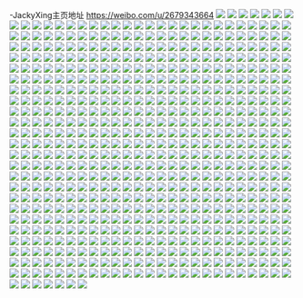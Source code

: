 -JackyXing主页地址 https://weibo.com/u/2679343664 
![](https://wx4.sinaimg.cn/mw2000/9fb38a30ly1h7fzotg2buj21kw11xk0p.jpg) 
![](https://wx4.sinaimg.cn/mw2000/9fb38a30ly1h7g14ayjofj22ps1j0b2a.jpg) 
![](https://wx4.sinaimg.cn/mw2000/9fb38a30ly1h7fzoqf410j216o1kwb29.jpg) 
![](https://wx4.sinaimg.cn/mw2000/9fb38a30ly1h7g00495eej216o1kw4nj.jpg) 
![](https://wx4.sinaimg.cn/mw2000/9fb38a30ly1h7g1461ko7j216o1kw4p2.jpg) 
![](https://wx4.sinaimg.cn/mw2000/9fb38a30ly1h7g003fw73j214a1kwjvc.jpg) 
![](https://wx4.sinaimg.cn/mw2000/9fb38a30gy1h756xbf3v9j211x1kwtyd.jpg) 
![](https://wx4.sinaimg.cn/mw2000/9fb38a30gy1h756x2nztrj211x1kw4p2.jpg) 
![](https://wx4.sinaimg.cn/mw2000/9fb38a30gy1h756x9vaqkj21dc1kwe81.jpg) 
![](https://wx4.sinaimg.cn/mw2000/9fb38a30gy1h756x3wvihj211w1487kh.jpg) 
![](https://wx4.sinaimg.cn/mw2000/9fb38a30gy1h756x5z35sj21kw11x0wv.jpg) 
![](https://wx4.sinaimg.cn/mw2000/9fb38a30gy1h756x7smzej211x1fjhdt.jpg) 
![](https://wx4.sinaimg.cn/mw2000/9fb38a30gy1h756xdlmnqj21kw16okjf.jpg) 
![](https://wx4.sinaimg.cn/mw2000/9fb38a30gy1h756zp4eu5j22c0340wnu.jpg) 
![](https://wx4.sinaimg.cn/mw2000/9fb38a30gy1h757a04u11j21kw11xwsd.jpg) 
![](https://wx4.sinaimg.cn/mw2000/9fb38a30gy1h756xf1xhej216o1kw7vk.jpg) 
![](https://wx4.sinaimg.cn/mw2000/9fb38a30gy1h756xgjtzbj216o1kwx3a.jpg) 
![](https://wx4.sinaimg.cn/mw2000/9fb38a30gy1h756xik61jj214g1ir7wh.jpg) 
![](https://wx4.sinaimg.cn/mw2000/9fb38a30gy1h756xk2chcj22ps1j07cj.jpg) 
![](https://wx4.sinaimg.cn/mw2000/9fb38a30ly1h6yp3ofw4zj216o1kwnn1.jpg) 
![](https://wx4.sinaimg.cn/mw2000/9fb38a30ly1h6yp3pcc7rj216i1kw1kx.jpg) 
![](https://wx4.sinaimg.cn/mw2000/9fb38a30ly1h6yp3psaeyj20wg12ttn3.jpg) 
![](https://wx4.sinaimg.cn/mw2000/9fb38a30ly1h6yp3v134hj214v1957oj.jpg) 
![](https://wx4.sinaimg.cn/mw2000/9fb38a30ly1h6yp3vw4y7j21kw1eqq5q.jpg) 
![](https://wx4.sinaimg.cn/mw2000/9fb38a30ly1h6yp3wom59j21kw16oh77.jpg) 
![](https://wx4.sinaimg.cn/mw2000/9fb38a30ly1h6yp3xkzs8j21ky1fz4qp.jpg) 
![](https://wx4.sinaimg.cn/mw2000/9fb38a30ly1h6yp3zfqo2j216o1kwe1u.jpg) 
![](https://wx4.sinaimg.cn/mw2000/9fb38a30ly1h6yp406czhj21kw16o774.jpg) 
![](https://wx4.sinaimg.cn/mw2000/9fb38a30ly1h55lgqar8pj216o1kwkfj.jpg) 
![](https://wx4.sinaimg.cn/mw2000/9fb38a30ly1h55lgqr4c1j20td1bhnah.jpg) 
![](https://wx4.sinaimg.cn/mw2000/9fb38a30ly1h55lgreoqij216o1kw4jw.jpg) 
![](https://wx4.sinaimg.cn/mw2000/9fb38a30ly1h55lgsilzrj216o1kwquf.jpg) 
![](https://wx4.sinaimg.cn/mw2000/9fb38a30ly1h55lgvo14bj214w0u0wnn.jpg) 
![](https://wx4.sinaimg.cn/mw2000/9fb38a30ly1h55lkr69ywj20u012hgta.jpg) 
![](https://wx4.sinaimg.cn/mw2000/9fb38a30ly1h55lgwr6qtj20u00u0tc2.jpg) 
![](https://wx4.sinaimg.cn/mw2000/9fb38a30ly1h55lgwhonnj216o1kw1hk.jpg) 
![](https://wx4.sinaimg.cn/mw2000/9fb38a30ly1h4oamnpac4j20wi0l4myi.jpg) 
![](https://wx4.sinaimg.cn/mw2000/9fb38a30ly1h4oamornwnj22c02c0kjl.jpg) 
![](https://wx4.sinaimg.cn/mw2000/9fb38a30ly1h4oan0tchbj21qo24ohdu.jpg) 
![](https://wx4.sinaimg.cn/mw2000/9fb38a30ly1h4oamsyd4gj216b1kwaxu.jpg) 
![](https://wx4.sinaimg.cn/mw2000/9fb38a30ly1h4oamuivlvj216o1kw4qp.jpg) 
![](https://wx4.sinaimg.cn/mw2000/9fb38a30ly1h4h73qlq6xj215i1fce81.jpg) 
![](https://wx4.sinaimg.cn/mw2000/9fb38a30ly1h4h73r34f8j21am0wun6r.jpg) 
![](https://wx4.sinaimg.cn/mw2000/9fb38a30ly1h4h73rrokwj20x81jtqo9.jpg) 
![](https://wx4.sinaimg.cn/mw2000/9fb38a30ly1h4h73tyg6vj23402c0b2c.jpg) 
![](https://wx4.sinaimg.cn/mw2000/9fb38a30ly1h4h85x0b43j216o1kwb29.jpg) 
![](https://wx4.sinaimg.cn/mw2000/9fb38a30ly1h4h86920dij22yo2804qs.jpg) 
![](https://wx4.sinaimg.cn/mw2000/9fb38a30ly1h4h8iidzgbj23402c0kjn.jpg) 
![](https://wx4.sinaimg.cn/mw2000/9fb38a30ly1h4h8luptgej22c03407wj.jpg) 
![](https://wx4.sinaimg.cn/mw2000/9fb38a30ly1h4h8lsi35uj23402c04qr.jpg) 
![](https://wx4.sinaimg.cn/mw2000/9fb38a30ly1gzzbkb9zbcj216o1kw4qp.jpg) 
![](https://wx4.sinaimg.cn/mw2000/9fb38a30ly1gzzbmla0m0j22c0340x6p.jpg) 
![](https://wx4.sinaimg.cn/mw2000/9fb38a30ly1gzzbk3ro22j22ve1weqv5.jpg) 
![](https://wx4.sinaimg.cn/mw2000/9fb38a30ly1gzzbk6hei4j23402c0hdu.jpg) 
![](https://wx4.sinaimg.cn/mw2000/9fb38a30ly1gzzbk542t2j21qs2a7npd.jpg) 
![](https://wx4.sinaimg.cn/mw2000/9fb38a30ly1gzzbkcpguwj23402c0qv6.jpg) 
![](https://wx4.sinaimg.cn/mw2000/9fb38a30ly1gzzbk1tfgtj22c0340x6q.jpg) 
![](https://wx4.sinaimg.cn/mw2000/9fb38a30ly1gzzbmmoox3j23402c0qv5.jpg) 
![](https://wx4.sinaimg.cn/mw2000/9fb38a30ly1gzzbka2fdtj23402c0hdw.jpg) 
![](https://wx4.sinaimg.cn/mw2000/9fb38a30ly1gy5fvwctggj21c61hv1kx.jpg) 
![](https://wx4.sinaimg.cn/mw2000/9fb38a30ly1gy5fvxtkwlj226f2azx6p.jpg) 
![](https://wx4.sinaimg.cn/mw2000/9fb38a30ly1gy5fvzw6x7j22yo280hdv.jpg) 
![](https://wx4.sinaimg.cn/mw2000/9fb38a30ly1gy5fvv5wyoj22c02c07wi.jpg) 
![](https://wx4.sinaimg.cn/mw2000/9fb38a30ly1gy5fw1a67vj22c02c0u0x.jpg) 
![](https://wx4.sinaimg.cn/mw2000/9fb38a30ly1gy5fwlag1hj216o1e71kx.jpg) 
![](https://wx4.sinaimg.cn/mw2000/9fb38a30ly1gxym7oo0iwj21jo16n1kx.jpg) 
![](https://wx4.sinaimg.cn/mw2000/9fb38a30ly1gxymaie5qbj232u250kjm.jpg) 
![](https://wx4.sinaimg.cn/mw2000/9fb38a30ly1gxymaj9funj21kw16o7wh.jpg) 
![](https://wx4.sinaimg.cn/mw2000/9fb38a30ly1gxymakvwpfj20zg1baqbu.jpg) 
![](https://wx4.sinaimg.cn/mw2000/9fb38a30ly1gxymalgr49j216o1kw7wh.jpg) 
![](https://wx4.sinaimg.cn/mw2000/9fb38a30ly1gxymah814gj2340340kjn.jpg) 
![](https://wx4.sinaimg.cn/mw2000/9fb38a30ly1gwjpklv7b7j216o1ixh8q.jpg) 
![](https://wx4.sinaimg.cn/mw2000/9fb38a30ly1gwjpkmnc71j2142180qku.jpg) 
![](https://wx4.sinaimg.cn/mw2000/9fb38a30ly1gwjpkeg195j21bh1kw7wh.jpg) 
![](https://wx4.sinaimg.cn/mw2000/9fb38a30ly1gwjpkpwbjlj22c02quqv7.jpg) 
![](https://wx4.sinaimg.cn/mw2000/9fb38a30ly1gwjpkrqwolj21a01kwke3.jpg) 
![](https://wx4.sinaimg.cn/mw2000/9fb38a30ly1gwjpktwobmj23402c0kjl.jpg) 
![](https://wx4.sinaimg.cn/mw2000/9fb38a30ly1gwjpkv3d8ij216o1il4qp.jpg) 
![](https://wx4.sinaimg.cn/mw2000/9fb38a30ly1gwjpkw0a2nj21cc1kwqr7.jpg) 
![](https://wx4.sinaimg.cn/mw2000/9fb38a30ly1gwjpkk76y4j233y29ge83.jpg) 
![](https://wx4.sinaimg.cn/mw2000/9fb38a30ly1gwjplcnavxj22ym1u54qr.jpg) 
![](https://wx4.sinaimg.cn/mw2000/9fb38a30ly1gwjpl0xix0j22yo1yohdv.jpg) 
![](https://wx4.sinaimg.cn/mw2000/9fb38a30ly1gwjpl2hw5kj20u0132q9k.jpg) 
![](https://wx4.sinaimg.cn/mw2000/9fb38a30ly1gwjpl72zz7j233y1panpe.jpg) 
![](https://wx4.sinaimg.cn/mw2000/9fb38a30ly1gw0517zapfj22802yokjm.jpg) 
![](https://wx4.sinaimg.cn/mw2000/9fb38a30ly1gw05106y1bj20kw18c4am.jpg) 
![](https://wx4.sinaimg.cn/mw2000/9fb38a30ly1gw052nui8ej216o1aptry.jpg) 
![](https://wx4.sinaimg.cn/mw2000/002VkfGoly1gv5v2r92bnj616o1kwqtx02.jpg) 
![](https://wx4.sinaimg.cn/mw2000/002VkfGoly1gv5v33rhlgj61kv1js7wh02.jpg) 
![](https://wx4.sinaimg.cn/mw2000/9fb38a30ly1gv5v2sw5gcj216o1kwkh4.jpg) 
![](https://wx4.sinaimg.cn/mw2000/9fb38a30ly1gv5v2p7os5j212o1hs4qp.jpg) 
![](https://wx4.sinaimg.cn/mw2000/9fb38a30ly1gv5v2tzsarj215w1kw7wh.jpg) 
![](https://wx4.sinaimg.cn/mw2000/002VkfGoly1gv5v2ur9maj61kv12k4qp02.jpg) 
![](https://wx4.sinaimg.cn/mw2000/9fb38a30ly1gv5v3270ftj22u428ihdw.jpg) 
![](https://wx4.sinaimg.cn/mw2000/002VkfGoly1gv5v2wdl0yj62c02gxqv602.jpg) 
![](https://wx4.sinaimg.cn/mw2000/002VkfGoly1gv5v35in1lj62c0340hdv02.jpg) 
![](https://wx4.sinaimg.cn/mw2000/9fb38a30ly1gv5v2xw2qsj23402c04qq.jpg) 
![](https://wx4.sinaimg.cn/mw2000/002VkfGoly1gv5v2qcg6uj63402c0e8102.jpg) 
![](https://wx4.sinaimg.cn/mw2000/9fb38a30ly1gtr0x6xdv2j21341kwtqz.jpg) 
![](https://wx4.sinaimg.cn/mw2000/9fb38a30ly1gtr0xbatpej216o1g3at1.jpg) 
![](https://wx4.sinaimg.cn/mw2000/9fb38a30ly1gtr0xdxl4bj211x1gp16h.jpg) 
![](https://wx4.sinaimg.cn/mw2000/9fb38a30ly1gtr0xojzuuj23402c07wi.jpg) 
![](https://wx4.sinaimg.cn/mw2000/9fb38a30ly1gtr0xsv0eoj226d2whqv5.jpg) 
![](https://wx4.sinaimg.cn/mw2000/9fb38a30ly1gtr0xztepjj22t52c0x6q.jpg) 
![](https://wx4.sinaimg.cn/mw2000/9fb38a30ly1gtr0y225exj21641din8f.jpg) 
![](https://wx4.sinaimg.cn/mw2000/9fb38a30ly1gtr0y3w4jmj214a135h5x.jpg) 
![](https://wx4.sinaimg.cn/mw2000/9fb38a30ly1gtr0y5vubdj210j1kwdzi.jpg) 
![](https://wx4.sinaimg.cn/mw2000/9fb38a30ly1gtr0y6qzs0j20wi0hg0zs.jpg) 
![](https://wx4.sinaimg.cn/mw2000/9fb38a30ly1gtr0ygarhrj23402c0qv6.jpg) 
![](https://wx4.sinaimg.cn/mw2000/9fb38a30ly1gtr0ymfk0qj216o1kwb29.jpg) 
![](https://wx4.sinaimg.cn/mw2000/9fb38a30ly1gtarc7peqqj22802m57wj.jpg) 
![](https://wx4.sinaimg.cn/mw2000/9fb38a30ly1gtarc8r9kqj216o1kw4qp.jpg) 
![](https://wx4.sinaimg.cn/mw2000/9fb38a30ly1gtarcah7afj22f124yb2a.jpg) 
![](https://wx4.sinaimg.cn/mw2000/9fb38a30ly1gtarcat2yjj20wt0u00vd.jpg) 
![](https://wx4.sinaimg.cn/mw2000/9fb38a30ly1gtarc5ey54j20tf1gan07.jpg) 
![](https://wx4.sinaimg.cn/mw2000/9fb38a30ly1gtarcdr62uj22yo280u0z.jpg) 
![](https://wx4.sinaimg.cn/mw2000/9fb38a30ly1gtarzh1dwyj216o1kw1kx.jpg) 
![](https://wx4.sinaimg.cn/mw2000/9fb38a30ly1gtarzg0j75j21kw16o1kx.jpg) 
![](https://wx4.sinaimg.cn/mw2000/9fb38a30ly1gtarzllgzvj22c03401l0.jpg) 
![](https://wx4.sinaimg.cn/mw2000/9fb38a30ly1gt53ve9915j216o1kw7wh.jpg) 
![](https://wx4.sinaimg.cn/mw2000/9fb38a30ly1gt540axk2kj20wi0ut75u.jpg) 
![](https://wx4.sinaimg.cn/mw2000/9fb38a30ly1gshx6xmbyxj22c03407wj.jpg) 
![](https://wx4.sinaimg.cn/mw2000/9fb38a30ly1gshx6z11pjj21sc2dsqv5.jpg) 
![](https://wx4.sinaimg.cn/mw2000/9fb38a30ly1gshx71atfkj23402c01kz.jpg) 
![](https://wx4.sinaimg.cn/mw2000/9fb38a30ly1gsdjwlowdpj20hs0hsdi0.jpg) 
![](https://wx4.sinaimg.cn/mw2000/9fb38a30ly1gs2i594pjtj22862pnnj5.jpg) 
![](https://wx4.sinaimg.cn/mw2000/9fb38a30ly1gs2i5eq6j6j22c0340x6q.jpg) 
![](https://wx4.sinaimg.cn/mw2000/9fb38a30ly1gs2i5hblh9j20zx19jww2.jpg) 
![](https://wx4.sinaimg.cn/mw2000/9fb38a30ly1gs2i5iieqhj214u10b1bd.jpg) 
![](https://wx4.sinaimg.cn/mw2000/9fb38a30ly1gs2i57fqbgj216o1bp1kx.jpg) 
![](https://wx4.sinaimg.cn/mw2000/9fb38a30ly1gs2i5ki7ymj21kw18o7wh.jpg) 
![](https://wx4.sinaimg.cn/mw2000/9fb38a30ly1gs0edhvczdj20vj0u0qam.jpg) 
![](https://wx4.sinaimg.cn/mw2000/9fb38a30ly1gs0edh8rprj20u00zp4fg.jpg) 
![](https://wx4.sinaimg.cn/mw2000/9fb38a30ly1gs0edkx9b7j20u0140dsv.jpg) 
![](https://wx4.sinaimg.cn/mw2000/9fb38a30ly1gs0edin5cij20ya0u07dd.jpg) 
![](https://wx4.sinaimg.cn/mw2000/9fb38a30ly1gs0edk18zvj20u0107dm6.jpg) 
![](https://wx4.sinaimg.cn/mw2000/9fb38a30ly1gs0edkcoz7j20u01407j3.jpg) 
![](https://wx4.sinaimg.cn/mw2000/9fb38a30ly1gs0edlpbc9j20u0140dsx.jpg) 
![](https://wx4.sinaimg.cn/mw2000/9fb38a30ly1gs0edlzx3hj21400u014p.jpg) 
![](https://wx4.sinaimg.cn/mw2000/9fb38a30ly1gs0edlbe6qj21400u0dsx.jpg) 
![](https://wx4.sinaimg.cn/mw2000/9fb38a30ly1grq683y2wtj21kw16oh71.jpg) 
![](https://wx4.sinaimg.cn/mw2000/9fb38a30ly1grq684xso0j21kw14mqt5.jpg) 
![](https://wx4.sinaimg.cn/mw2000/9fb38a30ly1grq686eftgj216o1kwe81.jpg) 
![](https://wx4.sinaimg.cn/mw2000/9fb38a30ly1grq688hkxuj216o1kwkjn.jpg) 
![](https://wx4.sinaimg.cn/mw2000/9fb38a30ly1grq682ynh7j22c0340e82.jpg) 
![](https://wx4.sinaimg.cn/mw2000/9fb38a30ly1grq68aldq5j23402c07wj.jpg) 
![](https://wx4.sinaimg.cn/mw2000/9fb38a30ly1grkc2etrckj20u0140jzs.jpg) 
![](https://wx4.sinaimg.cn/mw2000/9fb38a30ly1grkc2s5z5qj20u01sy1l8.jpg) 
![](https://wx4.sinaimg.cn/mw2000/9fb38a30ly1grbeqem004j21ft0u0wrb.jpg) 
![](https://wx4.sinaimg.cn/mw2000/9fb38a30ly1grbeqfffv5j21400u0kax.jpg) 
![](https://wx4.sinaimg.cn/mw2000/9fb38a30ly1grbeqhb0tgj21400u0qdu.jpg) 
![](https://wx4.sinaimg.cn/mw2000/9fb38a30ly1grbeqho3fxj20yz0u0wmx.jpg) 
![](https://wx4.sinaimg.cn/mw2000/9fb38a30ly1grbeqi6n6hj20u0148h3r.jpg) 
![](https://wx4.sinaimg.cn/mw2000/9fb38a30ly1grbeqin1hsj212k0u0n7o.jpg) 
![](https://wx4.sinaimg.cn/mw2000/9fb38a30ly1grbeqj3zehj21400u0nbe.jpg) 
![](https://wx4.sinaimg.cn/mw2000/9fb38a30ly1grbeqli3vej21400u0nc4.jpg) 
![](https://wx4.sinaimg.cn/mw2000/9fb38a30ly1grbeqlzoosj21400u0k2z.jpg) 
![](https://wx4.sinaimg.cn/mw2000/9fb38a30ly1gq93gkrdeqj216k1ey7rz.jpg) 
![](https://wx4.sinaimg.cn/mw2000/9fb38a30ly1gq93m45x2mj216o1kw1ky.jpg) 
![](https://wx4.sinaimg.cn/mw2000/9fb38a30ly1gq93gmtbyfj213k19rkac.jpg) 
![](https://wx4.sinaimg.cn/mw2000/9fb38a30ly1gq93giku9ij211a19hduj.jpg) 
![](https://wx4.sinaimg.cn/mw2000/9fb38a30ly1gq93gpvhinj22c0340npd.jpg) 
![](https://wx4.sinaimg.cn/mw2000/9fb38a30ly1gq93gocz28j21ck1kwe81.jpg) 
![](https://wx4.sinaimg.cn/mw2000/9fb38a30ly1gq93gskwjcj21sc2dsqv5.jpg) 
![](https://wx4.sinaimg.cn/mw2000/9fb38a30ly1gq93gtzfc6j21kw16ohdt.jpg) 
![](https://wx4.sinaimg.cn/mw2000/9fb38a30ly1gq93gxncytj20y80osahi.jpg) 
![](https://wx4.sinaimg.cn/mw2000/6dd1bb0cly1gousado2r6j20p90p9q95.jpg) 
![](https://wx4.sinaimg.cn/mw2000/9fb38a30ly1gpev4tgcdlj21go16oqm7.jpg) 
![](https://wx4.sinaimg.cn/mw2000/9fb38a30ly1gpev4w65sqj22c0340x6t.jpg) 
![](https://wx4.sinaimg.cn/mw2000/9fb38a30ly1gpev4y36dtj23402c0b29.jpg) 
![](https://wx4.sinaimg.cn/mw2000/9fb38a30ly1gpev6qhcugj22c03401l0.jpg) 
![](https://wx4.sinaimg.cn/mw2000/9fb38a30ly1gp9bkvlx0cj21i914b4qp.jpg) 
![](https://wx4.sinaimg.cn/mw2000/9fb38a30ly1gp9bkxmqbtj23402c0kjo.jpg) 
![](https://wx4.sinaimg.cn/mw2000/9fb38a30ly1gp9bkyg7lmj21400u0hdt.jpg) 
![](https://wx4.sinaimg.cn/mw2000/9fb38a30ly1gp9bkzk3faj23402c0npe.jpg) 
![](https://wx4.sinaimg.cn/mw2000/9fb38a30ly1gp9bl1cc12j23402c0kjo.jpg) 
![](https://wx4.sinaimg.cn/mw2000/9fb38a30ly1gp9bl32n5ij21o02801ky.jpg) 
![](https://wx4.sinaimg.cn/mw2000/9fb38a30ly1gp9bkust1pj22c0340hdw.jpg) 
![](https://wx4.sinaimg.cn/mw2000/9fb38a30ly1gp9bl3w8o1j20z21cnb29.jpg) 
![](https://wx4.sinaimg.cn/mw2000/9fb38a30ly1gp9bl53phvj22kx1g2kjm.jpg) 
![](https://wx4.sinaimg.cn/mw2000/9fb38a30ly1gontyp8qe5j20u0140qgw.jpg) 
![](https://wx4.sinaimg.cn/mw2000/9fb38a30ly1gontyov4tzj20u014012i.jpg) 
![](https://wx4.sinaimg.cn/mw2000/9fb38a30ly1gontyprpx3j20u0140wue.jpg) 
![](https://wx4.sinaimg.cn/mw2000/9fb38a30ly1gontyq1nu9j20j60muabn.jpg) 
![](https://wx4.sinaimg.cn/mw2000/9fb38a30ly1gojk2nj257j20u0140q7h.jpg) 
![](https://wx4.sinaimg.cn/mw2000/9fb38a30ly1gohkuv9zq5j23402c07wl.jpg) 
![](https://wx4.sinaimg.cn/mw2000/9fb38a30ly1gnvldnzl38j20u0140k74.jpg) 
![](https://wx4.sinaimg.cn/mw2000/9fb38a30ly1gnvldosxj6j20u0140wmo.jpg) 
![](https://wx4.sinaimg.cn/mw2000/9fb38a30ly1gnvldprdqbj20u010kdok.jpg) 
![](https://wx4.sinaimg.cn/mw2000/9fb38a30ly1gnanoqizpyj20ty10qhdt.jpg) 
![](https://wx4.sinaimg.cn/mw2000/9fb38a30ly1gnanny0tynj21kw1kwu0x.jpg) 
![](https://wx4.sinaimg.cn/mw2000/9fb38a30ly1gnanns48ncj22yo2807wl.jpg) 
![](https://wx4.sinaimg.cn/mw2000/9fb38a30ly1gmwnu4la2zj216o1kwnpd.jpg) 
![](https://wx4.sinaimg.cn/mw2000/9fb38a30ly1gmwnu5r87qj21kw16onpd.jpg) 
![](https://wx4.sinaimg.cn/mw2000/9fb38a30ly1gmwnu81je4j22jq216x6p.jpg) 
![](https://wx4.sinaimg.cn/mw2000/9fb38a30ly1gmwnu35g4ij21kw16okjl.jpg) 
![](https://wx4.sinaimg.cn/mw2000/9fb38a30ly1gmvlxcg9b2j216o1kwu0x.jpg) 
![](https://wx4.sinaimg.cn/mw2000/9fb38a30ly1gmvlxefi70j23402c0e85.jpg) 
![](https://wx4.sinaimg.cn/mw2000/9fb38a30ly1gmvlxfof6tj21391aqtqj.jpg) 
![](https://wx4.sinaimg.cn/mw2000/9fb38a30ly1gmvlxg4xgbj21gr17i18a.jpg) 
![](https://wx4.sinaimg.cn/mw2000/9fb38a30ly1gmvlxh9zbaj216o1kwb29.jpg) 
![](https://wx4.sinaimg.cn/mw2000/9fb38a30ly1gmvlxig28zj216o1kwhdt.jpg) 
![](https://wx4.sinaimg.cn/mw2000/9fb38a30ly1gmvlxj4b5mj216o1kwhdt.jpg) 
![](https://wx4.sinaimg.cn/mw2000/9fb38a30ly1gmvlxk0zv7j22c0340hdu.jpg) 
![](https://wx4.sinaimg.cn/mw2000/9fb38a30ly1gmvlxm7fjwj21kw16oe81.jpg) 
![](https://wx4.sinaimg.cn/mw2000/9fb38a30ly1gmun38dp4cj216u16kwsi.jpg) 
![](https://wx4.sinaimg.cn/mw2000/9fb38a30ly1gmun38p2oij218110i7i1.jpg) 
![](https://wx4.sinaimg.cn/mw2000/9fb38a30ly1gmun3a9q22j21kw1eo1kx.jpg) 
![](https://wx4.sinaimg.cn/mw2000/9fb38a30ly1gmun3aunahj21co0tanck.jpg) 
![](https://wx4.sinaimg.cn/mw2000/9fb38a30ly1gml5col5jmj23402c0hdu.jpg) 
![](https://wx4.sinaimg.cn/mw2000/9fb38a30ly1gmatqmnd6wj20wi16qn8m.jpg) 
![](https://wx4.sinaimg.cn/mw2000/9fb38a30ly1gmatqpspnfj21kw16oe81.jpg) 
![](https://wx4.sinaimg.cn/mw2000/9fb38a30ly1gmatqlpwwuj21o0280hdu.jpg) 
![](https://wx4.sinaimg.cn/mw2000/9fb38a30ly1gmatqs7e3gj216o1kwnpd.jpg) 
![](https://wx4.sinaimg.cn/mw2000/9fb38a30ly1gm3zpsij9fj20u010onba.jpg) 
![](https://wx4.sinaimg.cn/mw2000/9fb38a30ly1gm3zpt6oydj210z0u0k4k.jpg) 
![](https://wx4.sinaimg.cn/mw2000/9fb38a30ly1gm3zptx08ej20u00vx7id.jpg) 
![](https://wx4.sinaimg.cn/mw2000/9fb38a30ly1gm3zpr990ij20u0140k6a.jpg) 
![](https://wx4.sinaimg.cn/mw2000/9fb38a30ly1gm3zpumsbgj20u00z4qgk.jpg) 
![](https://wx4.sinaimg.cn/mw2000/9fb38a30ly1gm3zpvgx15j20u0140qkd.jpg) 
![](https://wx4.sinaimg.cn/mw2000/9fb38a30gy1glz9s566n6j215z17eb01.jpg) 
![](https://wx4.sinaimg.cn/mw2000/9fb38a30gy1glz9s62wsfj216o1kwb29.jpg) 
![](https://wx4.sinaimg.cn/mw2000/9fb38a30gy1glz9sdyrr3j216o167qpm.jpg) 
![](https://wx4.sinaimg.cn/mw2000/9fb38a30gy1glz9s9xa77j22pp1vc1l0.jpg) 
![](https://wx4.sinaimg.cn/mw2000/9fb38a30gy1glz9sd15qsj21o02804qq.jpg) 
![](https://wx4.sinaimg.cn/mw2000/9fb38a30gy1glz9s4mvt3j20u00u0qao.jpg) 
![](https://wx4.sinaimg.cn/mw2000/9fb38a30ly1gktr2cauw3j20u010lwp5.jpg) 
![](https://wx4.sinaimg.cn/mw2000/9fb38a30ly1gktr2et7wej20u019cnb9.jpg) 
![](https://wx4.sinaimg.cn/mw2000/9fb38a30ly1gktr2gp2lhj20u0141qd1.jpg) 
![](https://wx4.sinaimg.cn/mw2000/9fb38a30ly1gktr2afy9gj20u00y6n86.jpg) 
![](https://wx4.sinaimg.cn/mw2000/9fb38a30ly1gktr2jumwuj20u00u0qh1.jpg) 
![](https://wx4.sinaimg.cn/mw2000/9fb38a30ly1gktr2nfk9rj20u01407n5.jpg) 
![](https://wx4.sinaimg.cn/mw2000/9fb38a30ly1gktr2ph3kuj20u00u0jyx.jpg) 
![](https://wx4.sinaimg.cn/mw2000/9fb38a30ly1gktr2rbb42j20u0140ak1.jpg) 
![](https://wx4.sinaimg.cn/mw2000/9fb38a30ly1gktr2tn3mpj20u0140wo4.jpg) 
![](https://wx4.sinaimg.cn/mw2000/9fb38a30gy1gkejqvvdczj22yo280e83.jpg) 
![](https://wx4.sinaimg.cn/mw2000/9fb38a30gy1gkejqx5velj223b2ew7wi.jpg) 
![](https://wx4.sinaimg.cn/mw2000/9fb38a30gy1gkejqu8ybaj216i1kw4qp.jpg) 
![](https://wx4.sinaimg.cn/mw2000/9fb38a30gy1gkejqygq89j21kw1kwe82.jpg) 
![](https://wx4.sinaimg.cn/mw2000/9fb38a30gy1gkejr0fzktj21kw1kwb2a.jpg) 
![](https://wx4.sinaimg.cn/mw2000/9fb38a30gy1gkejr2w5hfj21kw1kw7wi.jpg) 
![](https://wx4.sinaimg.cn/mw2000/9fb38a30ly1gka2h4kvncj20u0140h3h.jpg) 
![](https://wx4.sinaimg.cn/mw2000/9fb38a30ly1gka2h5zhizj21400u0nhq.jpg) 
![](https://wx4.sinaimg.cn/mw2000/9fb38a30ly1gka2h50jp7j20xq0u047y.jpg) 
![](https://wx4.sinaimg.cn/mw2000/9fb38a30ly1gka2h5bit2j20u0140naj.jpg) 
![](https://wx4.sinaimg.cn/mw2000/9fb38a30ly1gk4bhrsvp6j21400u012u.jpg) 
![](https://wx4.sinaimg.cn/mw2000/9fb38a30ly1gjzwdq0so4j20u0140dmg.jpg) 
![](https://wx4.sinaimg.cn/mw2000/9fb38a30ly1gimwblldcxj211h0u07i0.jpg) 
![](https://wx4.sinaimg.cn/mw2000/9fb38a30ly1gimwbmf9p0j20u00xfn8w.jpg) 
![](https://wx4.sinaimg.cn/mw2000/9fb38a30ly1gimwbnek5bj21400u0tlt.jpg) 
![](https://wx4.sinaimg.cn/mw2000/9fb38a30ly1gimwbnzf2bj21400u0jxj.jpg) 
![](https://wx4.sinaimg.cn/mw2000/9fb38a30ly1gimwboqrdxj20u0140wq7.jpg) 
![](https://wx4.sinaimg.cn/mw2000/9fb38a30ly1gimwbpd37cj21400u07hw.jpg) 
![](https://wx4.sinaimg.cn/mw2000/9fb38a30ly1gimwbkcyiej20u0141wmz.jpg) 
![](https://wx4.sinaimg.cn/mw2000/9fb38a30ly1gimwfr57tkj20u01404b6.jpg) 
![](https://wx4.sinaimg.cn/mw2000/9fb38a30ly1gimwft3t5cj20u01407g5.jpg) 
![](https://wx4.sinaimg.cn/mw2000/9fb38a30gy1ghipmplbafj21ax1w0axd.jpg) 
![](https://wx4.sinaimg.cn/mw2000/9fb38a30gy1ghipmqnfvfj21iv1f0e81.jpg) 
![](https://wx4.sinaimg.cn/mw2000/9fb38a30gy1ghipmoex87j21c51s74qp.jpg) 
![](https://wx4.sinaimg.cn/mw2000/9fb38a30ly1ggcwpbe9djj210q0u048v.jpg) 
![](https://wx4.sinaimg.cn/mw2000/9fb38a30ly1ggcwpclv81j20u01147ba.jpg) 
![](https://wx4.sinaimg.cn/mw2000/9fb38a30ly1ggcwpek0eaj21400u07gr.jpg) 
![](https://wx4.sinaimg.cn/mw2000/9fb38a30ly1ggcwpfl6u3j20u00wujxl.jpg) 
![](https://wx4.sinaimg.cn/mw2000/9fb38a30ly1ggcwpg9qozj21400u0wq7.jpg) 
![](https://wx4.sinaimg.cn/mw2000/9fb38a30ly1ggcwpatdpyj21400u0gtg.jpg) 
![](https://wx4.sinaimg.cn/mw2000/9fb38a30ly1gg5z8xti7ij20u013s7ko.jpg) 
![](https://wx4.sinaimg.cn/mw2000/9fb38a30ly1gg5z8zq0y5j21490u0dqy.jpg) 
![](https://wx4.sinaimg.cn/mw2000/9fb38a30ly1gg5z90ox45j212b0u0aot.jpg) 
![](https://wx4.sinaimg.cn/mw2000/9fb38a30ly1gg5z8ysfgmj20u00z610a.jpg) 
![](https://wx4.sinaimg.cn/mw2000/9fb38a30ly1gg3pfgfv19j20v40u0qbh.jpg) 
![](https://wx4.sinaimg.cn/mw2000/9fb38a30ly1gg3pffa0u1j20vy0u0tmf.jpg) 
![](https://wx4.sinaimg.cn/mw2000/9fb38a30ly1gg3pfidshgj20v90u0gyh.jpg) 
![](https://wx4.sinaimg.cn/mw2000/9fb38a30ly1gg3pfjis4wj20u00u0gv7.jpg) 
![](https://wx4.sinaimg.cn/mw2000/9fb38a30ly1gg3pfkhlw4j20u00u0qa8.jpg) 
![](https://wx4.sinaimg.cn/mw2000/9fb38a30ly1gg3pflqvlkj20u013gqea.jpg) 
![](https://wx4.sinaimg.cn/mw2000/9fb38a30gy1gfl44g9d3oj21ao1oqqux.jpg) 
![](https://wx4.sinaimg.cn/mw2000/9fb38a30gy1gfl44gultzj210d1bbx2x.jpg) 
![](https://wx4.sinaimg.cn/mw2000/9fb38a30gy1gfl44ef3l6j21f01w0e81.jpg) 
![](https://wx4.sinaimg.cn/mw2000/9fb38a30gy1gfl44icu4qj21f01w0kjl.jpg) 
![](https://wx4.sinaimg.cn/mw2000/9fb38a30gy1ger04mvwcfj21dw1oje81.jpg) 
![](https://wx4.sinaimg.cn/mw2000/9fb38a30gy1ger04kmbzyj219d1g7nji.jpg) 
![](https://wx4.sinaimg.cn/mw2000/9fb38a30gy1ger04p3i18j21f01w0x6p.jpg) 
![](https://wx4.sinaimg.cn/mw2000/9fb38a30gy1ger04r915wj21o01o0kjm.jpg) 
![](https://wx4.sinaimg.cn/mw2000/9fb38a30gy1ger04s5opfj21do1flh9k.jpg) 
![](https://wx4.sinaimg.cn/mw2000/9fb38a30gy1ger04ti2isj21f01w0x6p.jpg) 
![](https://wx4.sinaimg.cn/mw2000/9fb38a30ly1ged5mxpsg9j20u0146ah0.jpg) 
![](https://wx4.sinaimg.cn/mw2000/9fb38a30ly1ged5my7q6ij20u0140tgy.jpg) 
![](https://wx4.sinaimg.cn/mw2000/9fb38a30ly1ged5mx2k3pj21400u048n.jpg) 
![](https://wx4.sinaimg.cn/mw2000/9fb38a30gy1gdntgojtdyj213x1ap4qp.jpg) 
![](https://wx4.sinaimg.cn/mw2000/9fb38a30gy1gdntgppwfcj219f1qbqv5.jpg) 
![](https://wx4.sinaimg.cn/mw2000/9fb38a30gy1gdntgqk9q4j21e316ne4i.jpg) 
![](https://wx4.sinaimg.cn/mw2000/9fb38a30gy1gdntgrh6xfj216o1kwkjl.jpg) 
![](https://wx4.sinaimg.cn/mw2000/9fb38a30gy1gdntgs8l2pj216o1kw1kx.jpg) 
![](https://wx4.sinaimg.cn/mw2000/9fb38a30gy1gdntgnck0lj216f1kwe81.jpg) 
![](https://wx4.sinaimg.cn/mw2000/9fb38a30gy1gdntgt38o6j21ic16okia.jpg) 
![](https://wx4.sinaimg.cn/mw2000/9fb38a30gy1gdo52famz5j21kw16okin.jpg) 
![](https://wx4.sinaimg.cn/mw2000/9fb38a30gy1gdntgvflvgj21491k34qp.jpg) 
![](https://wx4.sinaimg.cn/mw2000/9fb38a30gy1gdm5a7f4fej20v90sztb2.jpg) 
![](https://wx4.sinaimg.cn/mw2000/9fb38a30gy1gd35ff3xo8j22c03404qq.jpg) 
![](https://wx4.sinaimg.cn/mw2000/9fb38a30gy1gd35fdrj6gj216o1kw4qp.jpg) 
![](https://wx4.sinaimg.cn/mw2000/9fb38a30gy1gd35fhwrplj22c02jl1kz.jpg) 
![](https://wx4.sinaimg.cn/mw2000/9fb38a30gy1gd35g0iejkj22c02c07wi.jpg) 
![](https://wx4.sinaimg.cn/mw2000/9fb38a30gy1gd35gobfigj22c0340npf.jpg) 
![](https://wx4.sinaimg.cn/mw2000/9fb38a30gy1gd35g3l2wlj22c02c04qq.jpg) 
![](https://wx4.sinaimg.cn/mw2000/9fb38a30gy1gcmoxaayhlj21f01w0b29.jpg) 
![](https://wx4.sinaimg.cn/mw2000/9fb38a30gy1gcmoxc7ewej23402c04qq.jpg) 
![](https://wx4.sinaimg.cn/mw2000/9fb38a30gy1gcmoxddwj4j21w01w01ky.jpg) 
![](https://wx4.sinaimg.cn/mw2000/9fb38a30gy1gcmoxe0w3rj216o1kwask.jpg) 
![](https://wx4.sinaimg.cn/mw2000/9fb38a30gy1gcmoxekgxrj216r1kw1j7.jpg) 
![](https://wx4.sinaimg.cn/mw2000/9fb38a30gy1gcmoxf5ud7j216o1kw4hb.jpg) 
![](https://wx4.sinaimg.cn/mw2000/9fb38a30gy1gcmoxgql5vj22c0340x6p.jpg) 
![](https://wx4.sinaimg.cn/mw2000/9fb38a30gy1gcmox9cafhj216o1kw4qp.jpg) 
![](https://wx4.sinaimg.cn/mw2000/9fb38a30gy1gcmoxhy5v3j20pn0d0gny.jpg) 
![](https://wx4.sinaimg.cn/mw2000/9fb38a30ly1gb3y0sn2ogj21w01f4b29.jpg) 
![](https://wx4.sinaimg.cn/mw2000/9fb38a30ly1gavb57unzmj21040u0akv.jpg) 
![](https://wx4.sinaimg.cn/mw2000/9fb38a30ly1gave849mnuj20u013x46n.jpg) 
![](https://wx4.sinaimg.cn/mw2000/9fb38a30ly1gavb58tcpgj20u00u04ab.jpg) 
![](https://wx4.sinaimg.cn/mw2000/9fb38a30ly1gavb598jhrj20u0140wmd.jpg) 
![](https://wx4.sinaimg.cn/mw2000/9fb38a30ly1gavdfnsz3sj20u0140dmv.jpg) 
![](https://wx4.sinaimg.cn/mw2000/9fb38a30ly1gavb59isa0j20u013xn5c.jpg) 
![](https://wx4.sinaimg.cn/mw2000/9fb38a30gy1gaqmx9bzo3j21f01w0e81.jpg) 
![](https://wx4.sinaimg.cn/mw2000/9fb38a30ly1gagctu2n6kj20u013xn7o.jpg) 
![](https://wx4.sinaimg.cn/mw2000/9fb38a30ly1g9tu1odokmj20u013xdlg.jpg) 
![](https://wx4.sinaimg.cn/mw2000/9fb38a30ly1g9tu1ot82mj20u013xafl.jpg) 
![](https://wx4.sinaimg.cn/mw2000/9fb38a30ly1g9br4n2htyj20u0140td1.jpg) 
![](https://wx4.sinaimg.cn/mw2000/9fb38a30gy1g97057qmtrj21w01f0kjl.jpg) 
![](https://wx4.sinaimg.cn/mw2000/9fb38a30gy1g97058g0fjj21w01f0b29.jpg) 
![](https://wx4.sinaimg.cn/mw2000/9fb38a30gy1g97058usyfj20up161k3q.jpg) 
![](https://wx4.sinaimg.cn/mw2000/9fb38a30gy1g970596m7pj20u00xgtga.jpg) 
![](https://wx4.sinaimg.cn/mw2000/9fb38a30gy1g97059u5h9j23402c04qp.jpg) 
![](https://wx4.sinaimg.cn/mw2000/9fb38a30gy1g97056vxlxj21w01f0hdt.jpg) 
![](https://wx4.sinaimg.cn/mw2000/9fb38a30gy1g9705bp60tj21sf1ex1kx.jpg) 
![](https://wx4.sinaimg.cn/mw2000/9fb38a30gy1g9705ch8thj21d91onnpd.jpg) 
![](https://wx4.sinaimg.cn/mw2000/9fb38a30gy1g9705d6709j21c21pnhdt.jpg) 
![](https://wx4.sinaimg.cn/mw2000/9fb38a30gy1g9705dugbuj21w01f0b29.jpg) 
![](https://wx4.sinaimg.cn/mw2000/9fb38a30gy1g9705ekydfj21f01w0hdt.jpg) 
![](https://wx4.sinaimg.cn/mw2000/9fb38a30gy1g9705f9qf3j21qi1qib29.jpg) 
![](https://wx4.sinaimg.cn/mw2000/9fb38a30ly1g91yvsfhemj20u0140gsy.jpg) 
![](https://wx4.sinaimg.cn/mw2000/9fb38a30ly1g90905d1vmj20u013xtk4.jpg) 
![](https://wx4.sinaimg.cn/mw2000/9fb38a30ly1g8r3toz1mij22c0340trw.jpg) 
![](https://wx4.sinaimg.cn/mw2000/9fb38a30ly1g8r3tkgxpmj22c03401cc.jpg) 
![](https://wx4.sinaimg.cn/mw2000/9fb38a30ly1g8r3tsbcp9j23402c04lw.jpg) 
![](https://wx4.sinaimg.cn/mw2000/9fb38a30ly1g8cn3dfc0lj21w01f0e82.jpg) 
![](https://wx4.sinaimg.cn/mw2000/9fb38a30ly1g8cn3hehvbj21f41w07wh.jpg) 
![](https://wx4.sinaimg.cn/mw2000/9fb38a30ly1g8cn3kzjbhj20yi10j1cq.jpg) 
![](https://wx4.sinaimg.cn/mw2000/9fb38a30ly1g8cn3shh46j21w01f04qq.jpg) 
![](https://wx4.sinaimg.cn/mw2000/9fb38a30ly1g8cn3z3zefj21w01f4e81.jpg) 
![](https://wx4.sinaimg.cn/mw2000/9fb38a30ly1g8cn43zf21j21w01f0hdt.jpg) 
![](https://wx4.sinaimg.cn/mw2000/9fb38a30ly1g7uqf0n2n6j20u0140tfz.jpg) 
![](https://wx4.sinaimg.cn/mw2000/9fb38a30ly1g7uqf12bl6j20vb0u0dkg.jpg) 
![](https://wx4.sinaimg.cn/mw2000/9fb38a30ly1g7uqf02cduj21400u0k2c.jpg) 
![](https://wx4.sinaimg.cn/mw2000/9fb38a30gy1g7omhcxh20j22ot263hdu.jpg) 
![](https://wx4.sinaimg.cn/mw2000/9fb38a30gy1g7omhe6vzcj21ak1oe7wh.jpg) 
![](https://wx4.sinaimg.cn/mw2000/9fb38a30gy1g7omhbd6fpj21sg2dsduq.jpg) 
![](https://wx4.sinaimg.cn/mw2000/9fb38a30gy1g7omhfvhq7j22c0340u0x.jpg) 
![](https://wx4.sinaimg.cn/mw2000/9fb38a30gy1g7omhhsrrcj219o1ugb29.jpg) 
![](https://wx4.sinaimg.cn/mw2000/9fb38a30gy1g7omhin0d2j21f01w07wh.jpg) 
![](https://wx4.sinaimg.cn/mw2000/9fb38a30gy1g7omhjifi7j22801o07wh.jpg) 
![](https://wx4.sinaimg.cn/mw2000/9fb38a30gy1g7omhk7xxyj21w01f44qp.jpg) 
![](https://wx4.sinaimg.cn/mw2000/9fb38a30gy1g7omhktb7xj21400qigu6.jpg) 
![](https://wx4.sinaimg.cn/mw2000/9fb38a30ly1g7npckt518j20u00v579t.jpg) 
![](https://wx4.sinaimg.cn/mw2000/9fb38a30ly1g7npcoln0uj20u019j4ax.jpg) 
![](https://wx4.sinaimg.cn/mw2000/9fb38a30ly1g7npdkte6hj20u01a7wm9.jpg) 
![](https://wx4.sinaimg.cn/mw2000/9fb38a30ly1g7npcrg25lj20u00vs7bh.jpg) 
![](https://wx4.sinaimg.cn/mw2000/9fb38a30ly1g7npcvngacj210h0kaqbc.jpg) 
![](https://wx4.sinaimg.cn/mw2000/9fb38a30ly1g7npd19e9ij20u016jdpr.jpg) 
![](https://wx4.sinaimg.cn/mw2000/9fb38a30ly1g7npd517zqj21400u0n63.jpg) 
![](https://wx4.sinaimg.cn/mw2000/9fb38a30ly1g7npda3r1wj20u016igy6.jpg) 
![](https://wx4.sinaimg.cn/mw2000/9fb38a30ly1g7npdgo6ytj213u0u0anl.jpg) 
![](https://wx4.sinaimg.cn/mw2000/9fb38a30ly1g6s7tinjd4j20u0140qh7.jpg) 
![](https://wx4.sinaimg.cn/mw2000/9fb38a30ly1g6s7tol93ij20u0140k1q.jpg) 
![](https://wx4.sinaimg.cn/mw2000/9fb38a30ly1g6oudwjsqrj21400u0alx.jpg) 
![](https://wx4.sinaimg.cn/mw2000/9fb38a30gy1g66koyqgidj20kt20xqdr.jpg) 
![](https://wx4.sinaimg.cn/mw2000/9fb38a30gy1g66kqm2sryj20u01etq96.jpg) 
![](https://wx4.sinaimg.cn/mw2000/9fb38a30gy1g66a04ie0lj22c02c01ky.jpg) 
![](https://wx4.sinaimg.cn/mw2000/9fb38a30ly1g65b1md98bj20u01407bw.jpg) 
![](https://wx4.sinaimg.cn/mw2000/9fb38a30gy1g65b3i7v7fj20u014044o.jpg) 
![](https://wx4.sinaimg.cn/mw2000/9fb38a30ly1g65b1qfdkaj21400u016f.jpg) 
![](https://wx4.sinaimg.cn/mw2000/9fb38a30ly1g5zhtyms1dj21400u0gzp.jpg) 
![](https://wx4.sinaimg.cn/mw2000/9fb38a30ly1g5zhu2a3nsj20u011iaic.jpg) 
![](https://wx4.sinaimg.cn/mw2000/9fb38a30ly1g5zhu4dk9kj20u01487et.jpg) 
![](https://wx4.sinaimg.cn/mw2000/9fb38a30ly1g5zhu6shu3j20u015f4gp.jpg) 
![](https://wx4.sinaimg.cn/mw2000/9fb38a30ly1g5zhu84216j21400u0gyg.jpg) 
![](https://wx4.sinaimg.cn/mw2000/9fb38a30ly1g5zhu9l42ij20u016wn6k.jpg) 
![](https://wx4.sinaimg.cn/mw2000/9fb38a30gy1g5srtwmb4uj20kw0n6afa.jpg) 
![](https://wx4.sinaimg.cn/mw2000/9fb38a30gy1g5sntvjlw1j23402c0qv6.jpg) 
![](https://wx4.sinaimg.cn/mw2000/9fb38a30gy1g5sntu5auqj22c0340hdt.jpg) 
![](https://wx4.sinaimg.cn/mw2000/9fb38a30gy1g5sntwfgsqj21w01bqkjl.jpg) 
![](https://wx4.sinaimg.cn/mw2000/9fb38a30gy1g5sntx1ph4j21f01f0x3k.jpg) 
![](https://wx4.sinaimg.cn/mw2000/9fb38a30gy1g5kkr4dp63j21pw18hqv5.jpg) 
![](https://wx4.sinaimg.cn/mw2000/9fb38a30gy1g5kkr3aa6zj21q31f0qv5.jpg) 
![](https://wx4.sinaimg.cn/mw2000/9fb38a30gy1g5kkr505qnj21lx1481kx.jpg) 
![](https://wx4.sinaimg.cn/mw2000/9fb38a30gy1g5kkr5r2zcj21w01f0u0x.jpg) 
![](https://wx4.sinaimg.cn/mw2000/9fb38a30gy1g5kkr66onrj20kw0x8n7i.jpg) 
![](https://wx4.sinaimg.cn/mw2000/9fb38a30gy1g5kkr6reoej21f01w0b29.jpg) 
![](https://wx4.sinaimg.cn/mw2000/9fb38a30ly1g5el1z3fl1j20zq0u0qdq.jpg) 
![](https://wx4.sinaimg.cn/mw2000/9fb38a30ly1g5el211hryj216b0u0amu.jpg) 
![](https://wx4.sinaimg.cn/mw2000/9fb38a30ly1g5el1wtanaj21400u07dk.jpg) 
![](https://wx4.sinaimg.cn/mw2000/9fb38a30ly1g5el23cu6sj20u0140ai7.jpg) 
![](https://wx4.sinaimg.cn/mw2000/9fb38a30ly1g5el24u24nj20u0140154.jpg) 
![](https://wx4.sinaimg.cn/mw2000/9fb38a30ly1g5el8s8uj0j21sz0u0b2m.jpg) 
![](https://wx4.sinaimg.cn/mw2000/9fb38a30gy1g5easmx8kgj21491hd7tu.jpg) 
![](https://wx4.sinaimg.cn/mw2000/9fb38a30gy1g5easlmdqhj212a1i2qk5.jpg) 
![](https://wx4.sinaimg.cn/mw2000/9fb38a30ly1g5a3hymhgvj20u00u0age.jpg) 
![](https://wx4.sinaimg.cn/mw2000/9fb38a30ly1g5a3hw9nbgj21k10u0qfc.jpg) 
![](https://wx4.sinaimg.cn/mw2000/9fb38a30ly1g5a3i1el2ij20u00xx46u.jpg) 
![](https://wx4.sinaimg.cn/mw2000/9fb38a30ly1g5a3i5j7s6j211n0u04av.jpg) 
![](https://wx4.sinaimg.cn/mw2000/9fb38a30ly1g5a3i7prxzj20u013xgt0.jpg) 
![](https://wx4.sinaimg.cn/mw2000/9fb38a30ly1g5a3ia1t7tj21400u0qb9.jpg) 
![](https://wx4.sinaimg.cn/mw2000/9fb38a30ly1g5a3i2vuj9j20u01400yo.jpg) 
![](https://wx4.sinaimg.cn/mw2000/9fb38a30ly1g5a3idlmtqj21400u0wlo.jpg) 
![](https://wx4.sinaimg.cn/mw2000/9fb38a30ly1g5a3ibwlolj20u00u044n.jpg) 
![](https://wx4.sinaimg.cn/mw2000/9fb38a30gy1g567010sa5j20v91vodtr.jpg) 
![](https://wx4.sinaimg.cn/mw2000/9fb38a30gy1g55jbr6yp7j21f01qe4qp.jpg) 
![](https://wx4.sinaimg.cn/mw2000/9fb38a30ly1g4v27c9ruij21cs0u0drb.jpg) 
![](https://wx4.sinaimg.cn/mw2000/9fb38a30ly1g4v27e1naij20wz0u0qg2.jpg) 
![](https://wx4.sinaimg.cn/mw2000/9fb38a30ly1g4v27f9hr5j21400u00zy.jpg) 
![](https://wx4.sinaimg.cn/mw2000/9fb38a30ly1g4v27hpxrej20xp0u0k9i.jpg) 
![](https://wx4.sinaimg.cn/mw2000/9fb38a30ly1g4n49n6ka3j20u0140qa3.jpg) 
![](https://wx4.sinaimg.cn/mw2000/9fb38a30ly1g4lmlkanvzj20u00xftdy.jpg) 
![](https://wx4.sinaimg.cn/mw2000/9fb38a30ly1g4lmljg112j21400u0140.jpg) 
![](https://wx4.sinaimg.cn/mw2000/9fb38a30ly1g4glhr6ud4j20el0agq3z.jpg) 
![](https://wx4.sinaimg.cn/mw2000/9fb38a30ly1g4418zu1dij20u0101gxn.jpg) 
![](https://wx4.sinaimg.cn/mw2000/9fb38a30ly1g3xdk8qnttj20u0140k2g.jpg) 
![](https://wx4.sinaimg.cn/mw2000/9fb38a30ly1g3unyiyvspj20u01szx6z.jpg) 
![](https://wx4.sinaimg.cn/mw2000/9fb38a30ly1g3tvko7rhgj20s20n1qa6.jpg) 
![](https://wx4.sinaimg.cn/mw2000/9fb38a30ly1g3tvkod8cbj20xm0qtdna.jpg) 
![](https://wx4.sinaimg.cn/mw2000/9fb38a30ly1g3tvkns7u8j21w01f0hdt.jpg) 
![](https://wx4.sinaimg.cn/mw2000/9fb38a30ly1g3tvkp16noj21he1cbx6a.jpg) 
![](https://wx4.sinaimg.cn/mw2000/9fb38a30ly1g3rbh7n7qoj20u013yn5n.jpg) 
![](https://wx4.sinaimg.cn/mw2000/9fb38a30ly1g3rbh62y9aj21400u015u.jpg) 
![](https://wx4.sinaimg.cn/mw2000/9fb38a30ly1g3iiqwihc2j20u0140n7d.jpg) 
![](https://wx4.sinaimg.cn/mw2000/9fb38a30ly1g3dib3ntehj21c41buh0s.jpg) 
![](https://wx4.sinaimg.cn/mw2000/9fb38a30ly1g3dib27rxgj21w01f41kx.jpg) 
![](https://wx4.sinaimg.cn/mw2000/9fb38a30ly1g3dib5cxrpj216p1andwg.jpg) 
![](https://wx4.sinaimg.cn/mw2000/9fb38a30ly1g3dib9x3phj21eu1rl7wh.jpg) 
![](https://wx4.sinaimg.cn/mw2000/9fb38a30ly1g3dibg292ej21p71fhkjl.jpg) 
![](https://wx4.sinaimg.cn/mw2000/9fb38a30ly1g3dibkmhlfj21f41w0hdt.jpg) 
![](https://wx4.sinaimg.cn/mw2000/9fb38a30ly1g3bplt07qkj20u0138gr2.jpg) 
![](https://wx4.sinaimg.cn/mw2000/9fb38a30ly1g38s87kd5ij21400u0tkl.jpg) 
![](https://wx4.sinaimg.cn/mw2000/9fb38a30ly1g318ur820pj20u013xqa9.jpg) 
![](https://wx4.sinaimg.cn/mw2000/9fb38a30ly1g32ejxp6wej20u0140gxj.jpg) 
![](https://wx4.sinaimg.cn/mw2000/9fb38a30ly1g2hj3585goj20u0140wps.jpg) 
![](https://wx4.sinaimg.cn/mw2000/9fb38a30ly1g2hj35xhowj20u013xk0j.jpg) 
![](https://wx4.sinaimg.cn/mw2000/9fb38a30ly1g2hj34kssrj20u013namr.jpg) 
![](https://wx4.sinaimg.cn/mw2000/9fb38a30ly1g2hj36sdvbj21400u046c.jpg) 
![](https://wx4.sinaimg.cn/mw2000/9fb38a30ly1g2hj38avrdj21400u0gtd.jpg) 
![](https://wx4.sinaimg.cn/mw2000/9fb38a30ly1g2hj393vdcj212t0u0tiu.jpg) 
![](https://wx4.sinaimg.cn/mw2000/9fb38a30ly1g2hj3a2utyj217n0u0gvr.jpg) 
![](https://wx4.sinaimg.cn/mw2000/9fb38a30ly1g2hj3avxl0j213x0u0n7a.jpg) 
![](https://wx4.sinaimg.cn/mw2000/9fb38a30ly1g2hj3ccn53j217e0u0wzf.jpg) 
![](https://wx4.sinaimg.cn/mw2000/9fb38a30ly1g2eya9klc3j20u01407bm.jpg) 
![](https://wx4.sinaimg.cn/mw2000/9fb38a30ly1g23g6dq50tj23402c0kjm.jpg) 
![](https://wx4.sinaimg.cn/mw2000/9fb38a30ly1g1qnp35dhfj20u01sz15b.jpg) 
![](https://wx4.sinaimg.cn/mw2000/9fb38a30ly1g1gn2ouaabj21sz0u0k1u.jpg) 
![](https://wx4.sinaimg.cn/mw2000/9fb38a30ly1g1gn2p6b1mj21sz0u0n8j.jpg) 
![](https://wx4.sinaimg.cn/mw2000/9fb38a30ly1g13zpsa1cxj21ps1acu11.jpg) 
![](https://wx4.sinaimg.cn/mw2000/9fb38a30ly1g0wtvmwklmj213r17x1kx.jpg) 
![](https://wx4.sinaimg.cn/mw2000/9fb38a30ly1g0nkizl6y0j217c0k0teg.jpg) 
![](https://wx4.sinaimg.cn/mw2000/9fb38a30ly1g0nkj065yhj21400u0gs3.jpg) 
![](https://wx4.sinaimg.cn/mw2000/9fb38a30gy1g0gt745ssij213y19k7kt.jpg) 
![](https://wx4.sinaimg.cn/mw2000/9fb38a30ly1g0f84uxfelj21f01oh1ky.jpg) 
![](https://wx4.sinaimg.cn/mw2000/9fb38a30ly1g0f850lgwzj21w01w0e81.jpg) 
![](https://wx4.sinaimg.cn/mw2000/9fb38a30ly1g0f85a9v7qj21f01w0u0x.jpg) 
![](https://wx4.sinaimg.cn/mw2000/9fb38a30ly1g0f85fc7zaj23402c0e81.jpg) 
![](https://wx4.sinaimg.cn/mw2000/9fb38a30ly1g0ea7b09pqj21f11w0x6p.jpg) 
![](https://wx4.sinaimg.cn/mw2000/9fb38a30ly1g0ea7hbq41j21f01w04qp.jpg) 
![](https://wx4.sinaimg.cn/mw2000/9fb38a30ly1g0ea7mony8j21f01w0npd.jpg) 
![](https://wx4.sinaimg.cn/mw2000/9fb38a30ly1g0ea7q3bbjj21h61f0qno.jpg) 
![](https://wx4.sinaimg.cn/mw2000/9fb38a30ly1g0ea7rzj8vj21f01bdast.jpg) 
![](https://wx4.sinaimg.cn/mw2000/9fb38a30ly1g0ea7uscgsj21f01w04qp.jpg) 
![](https://wx4.sinaimg.cn/mw2000/9fb38a30ly1g0ea84wrpdj21et1w0hdt.jpg) 
![](https://wx4.sinaimg.cn/mw2000/9fb38a30ly1g0ea8077i2j21w01f0npd.jpg) 
![](https://wx4.sinaimg.cn/mw2000/9fb38a30ly1g0ea7wm0t0j218611mk1q.jpg) 
![](https://wx4.sinaimg.cn/mw2000/9fb38a30ly1g09w9d5l0wj211j0u0tfa.jpg) 
![](https://wx4.sinaimg.cn/mw2000/9fb38a30gy1g06cpv5opzj21f01w0u0x.jpg) 
![](https://wx4.sinaimg.cn/mw2000/9fb38a30gy1g05nqhqpicj20u0140q93.jpg) 
![](https://wx4.sinaimg.cn/mw2000/9fb38a30gy1g05nqj0087j20u0140k52.jpg) 
![](https://wx4.sinaimg.cn/mw2000/9fb38a30gy1g05nqgtzxaj20u00yrn4v.jpg) 
![](https://wx4.sinaimg.cn/mw2000/9fb38a30ly1g04ovi78trj21400u0n7o.jpg) 
![](https://wx4.sinaimg.cn/mw2000/9fb38a30ly1g00g728nhoj20u011vk2r.jpg) 
![](https://wx4.sinaimg.cn/mw2000/9fb38a30ly1g00g72svvnj20u013xak2.jpg) 
![](https://wx4.sinaimg.cn/mw2000/9fb38a30ly1g00g73knoyj20u01404bn.jpg) 
![](https://wx4.sinaimg.cn/mw2000/9fb38a30ly1g00g74b67vj21400u07ha.jpg) 
![](https://wx4.sinaimg.cn/mw2000/9fb38a30ly1g00g71aqmdj20u013xaiz.jpg) 
![](https://wx4.sinaimg.cn/mw2000/9fb38a30ly1g00g74r1zhj20jb0bfdis.jpg) 
![](https://wx4.sinaimg.cn/mw2000/9fb38a30ly1fzzatfogvhj20u00zz7gz.jpg) 
![](https://wx4.sinaimg.cn/mw2000/9fb38a30ly1fzzatfd6dfj20u0140wx3.jpg) 
![](https://wx4.sinaimg.cn/mw2000/9fb38a30ly1fzzatg0x8qj21400u04bd.jpg) 
![](https://wx4.sinaimg.cn/mw2000/9fb38a30ly1fzzatgagp2j21400u07it.jpg) 
![](https://wx4.sinaimg.cn/mw2000/9fb38a30ly1fzvnym55nhj20zb0u019q.jpg) 
![](https://wx4.sinaimg.cn/mw2000/9fb38a30gy1fzujl8ul4aj23402c0kjo.jpg) 
![](https://wx4.sinaimg.cn/mw2000/9fb38a30ly1fzr94v1d4bj20u01szwr3.jpg) 
![](https://wx4.sinaimg.cn/mw2000/9fb38a30gy1fzlmaoi1ilj21w01f0b29.jpg) 
![](https://wx4.sinaimg.cn/mw2000/9fb38a30ly1fzk27f6kasj20u01107my.jpg) 
![](https://wx4.sinaimg.cn/mw2000/9fb38a30gy1fzi2oytyvfj22c03407wj.jpg) 
![](https://wx4.sinaimg.cn/mw2000/9fb38a30ly1fzgrg3d4x7j20ww0u0n5r.jpg) 
![](https://wx4.sinaimg.cn/mw2000/9fb38a30ly1fzgrg5ck81j20u00zptjb.jpg) 
![](https://wx4.sinaimg.cn/mw2000/9fb38a30ly1fzgrg7dq7mj20x50u0k01.jpg) 
![](https://wx4.sinaimg.cn/mw2000/9fb38a30ly1fzgsi49g2mj21130u0k7o.jpg) 
![](https://wx4.sinaimg.cn/mw2000/9fb38a30gy1fzj6ozmxjrj217d0t079b.jpg) 
![](https://wx4.sinaimg.cn/mw2000/9fb38a30ly1fzgrgaur0rj20wf0u0jyu.jpg) 
![](https://wx4.sinaimg.cn/mw2000/9fb38a30gy1fzgvng01ugj20u0101ahg.jpg) 
![](https://wx4.sinaimg.cn/mw2000/9fb38a30gy1fzgvnfivihj20u013yk3k.jpg) 
![](https://wx4.sinaimg.cn/mw2000/9fb38a30gy1fzgvngh44gj20u00u2ajq.jpg) 
![](https://wx4.sinaimg.cn/mw2000/9fb38a30ly1fzflepgycij20u013z0yp.jpg) 
![](https://wx4.sinaimg.cn/mw2000/9fb38a30ly1fzfleugfu3j20u013z7cn.jpg) 
![](https://wx4.sinaimg.cn/mw2000/9fb38a30ly1fzflezsqbhj20u013z47u.jpg) 
![](https://wx4.sinaimg.cn/mw2000/9fb38a30ly1fzflem6e9lj20u013zwke.jpg) 
![](https://wx4.sinaimg.cn/mw2000/9fb38a30gy1fzg9xf1f0zj21400u07ic.jpg) 
![](https://wx4.sinaimg.cn/mw2000/9fb38a30ly1fzflffu91lj20u013z7b9.jpg) 
![](https://wx4.sinaimg.cn/mw2000/9fb38a30ly1fzfhjaw2k4j20u013xn46.jpg) 
![](https://wx4.sinaimg.cn/mw2000/9fb38a30gy1fz9vpkjcg9j21f0129e7a.jpg) 
![](https://wx4.sinaimg.cn/mw2000/9fb38a30ly1fypr2rcm0ij22c0340dzf.jpg) 
![](https://wx4.sinaimg.cn/mw2000/9fb38a30ly1fygjkjy67ij20ql0oltct.jpg) 
![](https://wx4.sinaimg.cn/mw2000/9fb38a30ly1fxylpc37slj20zk0qoaf3.jpg) 
![](https://wx4.sinaimg.cn/mw2000/9fb38a30ly1fxylpcopcyj20qo1lrq89.jpg) 
![](https://wx4.sinaimg.cn/mw2000/9fb38a30ly1fxtmgby1uij20ku112ads.jpg) 
![](https://wx4.sinaimg.cn/mw2000/9fb38a30ly1fxr8o8c87hj20qp0zm462.jpg) 
![](https://wx4.sinaimg.cn/mw2000/9fb38a30ly1fxr3db6mi8j20qo0zidrj.jpg) 
![](https://wx4.sinaimg.cn/mw2000/9fb38a30ly1fxr3dbxz98j20qo0zials.jpg) 
![](https://wx4.sinaimg.cn/mw2000/9fb38a30ly1fxraitw20lj20qo0qo0yu.jpg) 
![](https://wx4.sinaimg.cn/mw2000/9fb38a30ly1fxr3p57t7qj20qo0zk0zv.jpg) 
![](https://wx4.sinaimg.cn/mw2000/9fb38a30ly1fxovg3jf4vj20qo0ziwmo.jpg) 
![](https://wx4.sinaimg.cn/mw2000/9fb38a30ly1fxovg44sysj20qo0zi7b9.jpg) 
![](https://wx4.sinaimg.cn/mw2000/9fb38a30ly1fxovg2pgrhj20qo0ziahq.jpg) 
![](https://wx4.sinaimg.cn/mw2000/9fb38a30ly1fxcmgnqsskj20hs24vk33.jpg) 
![](https://wx4.sinaimg.cn/mw2000/9fb38a30ly1fxcmgoemyuj20hs2f1qjf.jpg) 
![](https://wx4.sinaimg.cn/mw2000/9fb38a30ly1fxcmgp5k13j20qo1lrguu.jpg) 
![](https://wx4.sinaimg.cn/mw2000/9fb38a30ly1fxcmgpu87yj20hs1b3qaw.jpg) 
![](https://wx4.sinaimg.cn/mw2000/9fb38a30ly1fxcmgq5jfjj20qp0rrtd8.jpg) 
![](https://wx4.sinaimg.cn/mw2000/9fb38a30ly1fxcmgqiedfj20hs1e6k06.jpg) 
![](https://wx4.sinaimg.cn/mw2000/9fb38a30ly1fxcmgqw57rj20hs1codnh.jpg) 
![](https://wx4.sinaimg.cn/mw2000/9fb38a30ly1fxcmgraguxj20qo0qo11s.jpg) 
![](https://wx4.sinaimg.cn/mw2000/9fb38a30ly1fxcmgnbblej20zh0qoqbd.jpg) 
![](https://wx4.sinaimg.cn/mw2000/9fb38a30gy1fxa7f4f0f4j20qo0zk10h.jpg) 
![](https://wx4.sinaimg.cn/mw2000/9fb38a30gy1fxa677tvmdj20qo0zkwld.jpg) 
![](https://wx4.sinaimg.cn/mw2000/9fb38a30gy1fxa678s227j20qo0zkq9n.jpg) 
![](https://wx4.sinaimg.cn/mw2000/9fb38a30gy1fxa676vvbhj20qo0zk45o.jpg) 
![](https://wx4.sinaimg.cn/mw2000/9fb38a30ly1fx3iqi84kaj20dw06ut8o.jpg) 
![](https://wx4.sinaimg.cn/mw2000/9fb38a30ly1fww0ookr9aj20qo0zkgv6.jpg) 
![](https://wx4.sinaimg.cn/mw2000/9fb38a30ly1fwyevg2fooj20np0w4ajd.jpg) 
![](https://wx4.sinaimg.cn/mw2000/9fb38a30ly1fwu3iyt8c9j20qo0ziq7p.jpg) 
![](https://wx4.sinaimg.cn/mw2000/9fb38a30ly1fwshuiv2r9j20qo0tg0w6.jpg) 
![](https://wx4.sinaimg.cn/mw2000/9fb38a30ly1fwpbwm5eiwj20qo0zidng.jpg) 
![](https://wx4.sinaimg.cn/mw2000/9fb38a30ly1fwpbwkw3g9j20qo0zjn3m.jpg) 
![](https://wx4.sinaimg.cn/mw2000/9fb38a30ly1fwpbwmqvuyj20qo0zi45u.jpg) 
![](https://wx4.sinaimg.cn/mw2000/9fb38a30ly1fwo6otkhatj20zk0qogsw.jpg) 
![](https://wx4.sinaimg.cn/mw2000/9fb38a30ly1fwjjb5lgenj21f01w0kjo.jpg) 
![](https://wx4.sinaimg.cn/mw2000/9fb38a30ly1fwieeu1i4yj20xc0xctd0.jpg) 
![](https://wx4.sinaimg.cn/mw2000/9fb38a30ly1fwieetio3vj22io2ionl3.jpg) 
![](https://wx4.sinaimg.cn/mw2000/9fb38a30ly1fwbimq17jaj20kw1yc7wh.jpg) 
![](https://wx4.sinaimg.cn/mw2000/9fb38a30ly1fw8y3j02thj20qo0qkjw5.jpg) 
![](https://wx4.sinaimg.cn/mw2000/9fb38a30ly1fw6byupgonj20j60j6wfe.jpg) 
![](https://wx4.sinaimg.cn/mw2000/9fb38a30ly1fw6jbsj9ogj20qo0qowoa.jpg) 
![](https://wx4.sinaimg.cn/mw2000/9fb38a30ly1fw5mx8qi0ej22c03407wh.jpg) 
![](https://wx4.sinaimg.cn/mw2000/9fb38a30ly1fw3aq7d1bnj21f31w04qr.jpg) 
![](https://wx4.sinaimg.cn/mw2000/9fb38a30gy1fvywsoe620j21f01w0b2d.jpg) 
![](https://wx4.sinaimg.cn/mw2000/9fb38a30gy1fvywsmu9egj21f01w0b2c.jpg) 
![](https://wx4.sinaimg.cn/mw2000/9fb38a30gy1fvxjjzbloqj21f02iox6s.jpg) 
![](https://wx4.sinaimg.cn/mw2000/9fb38a30gy1fvxjl1hjonj22c0340hdu.jpg) 
![](https://wx4.sinaimg.cn/mw2000/9fb38a30gy1fvxjmiy02bj21f01w0b2c.jpg) 
![](https://wx4.sinaimg.cn/mw2000/9fb38a30gy1fvxjkth9saj21f01w04ku.jpg) 
![](https://wx4.sinaimg.cn/mw2000/9fb38a30gy1fvxjj0bd97j21771ta7wh.jpg) 
![](https://wx4.sinaimg.cn/mw2000/9fb38a30gy1fvxjkoodaaj23402c0e83.jpg) 
![](https://wx4.sinaimg.cn/mw2000/9fb38a30gy1fvxjlyar4xj21w01w0hdz.jpg) 
![](https://wx4.sinaimg.cn/mw2000/9fb38a30gy1fvxjmbk1yaj21f01w04qs.jpg) 
![](https://wx4.sinaimg.cn/mw2000/9fb38a30gy1fvxjki3awlj21f01w0x6r.jpg) 
![](https://wx4.sinaimg.cn/mw2000/9fb38a30ly1fvqgskac73j21f21w07wl.jpg) 
![](https://wx4.sinaimg.cn/mw2000/9fb38a30ly1fvqgs0fb70j213k0u0afp.jpg) 
![](https://wx4.sinaimg.cn/mw2000/9fb38a30gy1fuolm0sz4pj20ku178b29.jpg) 
![](https://wx4.sinaimg.cn/mw2000/9fb38a30gy1fuolm8o1c7j21en1w0qva.jpg) 
![](https://wx4.sinaimg.cn/mw2000/9fb38a30gy1fuolmehlpfj20ku1784qp.jpg) 
![](https://wx4.sinaimg.cn/mw2000/9fb38a30gy1fuolmi7u6qj20ku0v91kx.jpg) 
![](https://wx4.sinaimg.cn/mw2000/9fb38a30gy1fuolnb74unj21w01f0e84.jpg) 
![](https://wx4.sinaimg.cn/mw2000/9fb38a30gy1fuolne0412j20ku0vghdg.jpg) 
![](https://wx4.sinaimg.cn/mw2000/9fb38a30gy1fuoloc49r1j21f01w0kjp.jpg) 
![](https://wx4.sinaimg.cn/mw2000/9fb38a30gy1fuolp24x1nj21w01f34qr.jpg) 
![](https://wx4.sinaimg.cn/mw2000/9fb38a30gy1fuolp8ff1oj21w01f0nph.jpg) 
![](https://wx4.sinaimg.cn/mw2000/9fb38a30gy1fublkgwke0j21f01w0b2c.jpg) 
![](https://wx4.sinaimg.cn/mw2000/9fb38a30gy1fuag0l08r4j21f01w0npg.jpg) 
![](https://wx4.sinaimg.cn/mw2000/9fb38a30gy1ftoiqrqc77j21n71fdqv8.jpg) 
![](https://wx4.sinaimg.cn/mw2000/9fb38a30gy1ftoir2td9pj21w01f0npg.jpg) 
![](https://wx4.sinaimg.cn/mw2000/9fb38a30gy1ftoiozsdxrj21w01f04qt.jpg) 
![](https://wx4.sinaimg.cn/mw2000/9fb38a30gy1ftoir826h7j21w01f0npg.jpg) 
![](https://wx4.sinaimg.cn/mw2000/9fb38a30gy1ftoirk8y3xj21f21w0hdv.jpg) 
![](https://wx4.sinaimg.cn/mw2000/9fb38a30gy1ftoirtvxh8j21ev1w0qv8.jpg) 
![](https://wx4.sinaimg.cn/mw2000/9fb38a30gy1ftn81s9llnj21st17v7wk.jpg) 
![](https://wx4.sinaimg.cn/mw2000/9fb38a30gy1ftn81wpqkuj21c51piu0z.jpg) 
![](https://wx4.sinaimg.cn/mw2000/9fb38a30gy1ftn821tjbhj21w01f0x6t.jpg) 
![](https://wx4.sinaimg.cn/mw2000/9fb38a30gy1ftn823fakwj21921q3wvw.jpg) 
![](https://wx4.sinaimg.cn/mw2000/9fb38a30gy1ftn82obmktj21w01fkb2e.jpg) 
![](https://wx4.sinaimg.cn/mw2000/9fb38a30gy1ftn82q6f8yj21cd1shu0h.jpg) 
![](https://wx4.sinaimg.cn/mw2000/9fb38a30gy1ftn82u9wo9j21w01fi7wl.jpg) 
![](https://wx4.sinaimg.cn/mw2000/9fb38a30gy1ftn81m8tklj21z4140qv5.jpg) 
![](https://wx4.sinaimg.cn/mw2000/9fb38a30gy1ftn82y4fbmj21f01enqv7.jpg) 
![](https://wx4.sinaimg.cn/mw2000/9fb38a30gy1ftm9293tahj23402c0hdt.jpg) 
![](https://wx4.sinaimg.cn/mw2000/9fb38a30gy1ftm926ixktj23402c07wi.jpg) 
![](https://wx4.sinaimg.cn/mw2000/9fb38a30gy1ftm92debksj23402c0x6q.jpg) 
![](https://wx4.sinaimg.cn/mw2000/9fb38a30gy1ftm92gbqalj22c0340u0y.jpg) 
![](https://wx4.sinaimg.cn/mw2000/9fb38a30gy1ftm92j9ou0j23402c04qr.jpg) 
![](https://wx4.sinaimg.cn/mw2000/9fb38a30gy1ftm92lxnedj22c02j3x6p.jpg) 
![](https://wx4.sinaimg.cn/mw2000/9fb38a30ly1fsnp6lcv6pj21f21w0b2b.jpg) 
![](https://wx4.sinaimg.cn/mw2000/9fb38a30ly1fshwv6cknsj21cc1sgu10.jpg) 
![](https://wx4.sinaimg.cn/mw2000/9fb38a30ly1fshil9x6ycj20v91vo4dy.jpg) 
![](https://wx4.sinaimg.cn/mw2000/9fb38a30ly1fr8icdhlhgj20v815k4qd.jpg) 
![](https://wx4.sinaimg.cn/mw2000/9fb38a30ly1fr8icesrfoj20v815k1kx.jpg) 
![](https://wx4.sinaimg.cn/mw2000/9fb38a30ly1fqxz85h4swj20qo0pitb9.jpg) 
![](https://wx4.sinaimg.cn/mw2000/9fb38a30gy1fquuh3fyyvj218c1f51kz.jpg) 
![](https://wx4.sinaimg.cn/mw2000/9fb38a30ly1fqkls9eddij20k00jeq4j.jpg) 
![](https://wx4.sinaimg.cn/mw2000/9fb38a30ly1fq55mfqagyj21f01w01l1.jpg) 
![](https://wx4.sinaimg.cn/mw2000/9fb38a30gy1fpvoaitkhvj20v91vokjm.jpg) 
![](https://wx4.sinaimg.cn/mw2000/9fb38a30gy1fpvoasxn4mj21291w07wj.jpg) 
![](https://wx4.sinaimg.cn/mw2000/9fb38a30ly1fpn83fyf38j20v91vohdu.jpg) 
